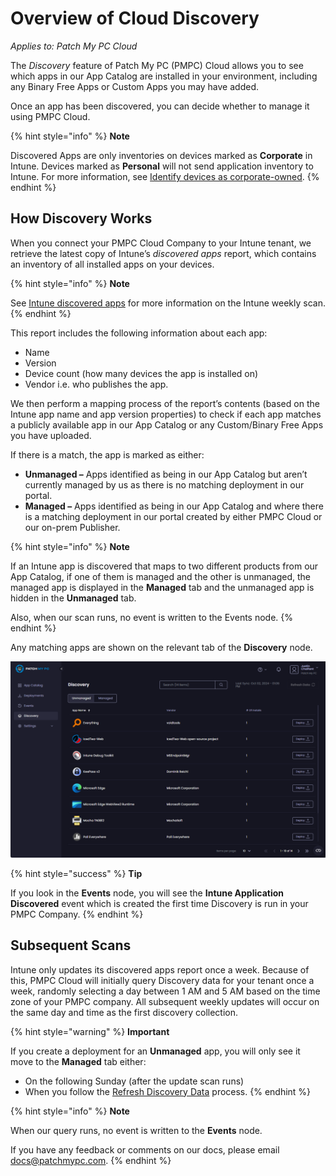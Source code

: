 # Overview of Cloud Discovery

_Applies to: Patch My PC Cloud_

The _Discovery_ feature of Patch My PC (PMPC) Cloud allows you to see which apps in our App Catalog are installed in your environment, including any Binary Free Apps or Custom Apps you may have added.

Once an app has been discovered, you can decide whether to manage it using PMPC Cloud.

{% hint style="info" %}
**Note**

Discovered Apps are only inventories on devices marked as **Corporate** in Intune. Devices marked as **Personal** will not send application inventory to Intune. For more information, see [Identify devices as corporate-owned](https://learn.microsoft.com/en-us/intune/intune-service/enrollment/corporate-identifiers-add).
{% endhint %}

## How Discovery Works

When you connect your PMPC Cloud Company to your Intune tenant, we retrieve the latest copy of Intune’s _discovered apps_ report, which contains an inventory of all installed apps on your devices.

{% hint style="info" %}
**Note**

See [Intune discovered apps](https://learn.microsoft.com/en-us/mem/intune/apps/app-discovered-apps) for more information on the Intune weekly scan.
{% endhint %}

This report includes the following information about each app:

* Name
* Version
* Device count (how many devices the app is installed on)
* Vendor i.e. who publishes the app.

We then perform a mapping process of the report’s contents (based on the Intune app name and app version properties) to check if each app matches a publicly available app in our App Catalog or any Custom/Binary Free Apps you have uploaded.

If there is a match, the app is marked as either:

* **Unmanaged –** Apps identified as being in our App Catalog but aren’t currently managed by us as there is no matching deployment in our portal.
* **Managed –** Apps identified as being in our App Catalog and where there is a matching deployment in our portal created by either PMPC Cloud or our on-prem Publisher.

{% hint style="info" %}
**Note**

If an Intune app is discovered that maps to two different products from our App Catalog, if one of them is managed and the other is unmanaged, the managed app is displayed in the **Managed** tab and the unmanaged app is hidden in the **Unmanaged** tab.

Also, when our scan runs, no event is written to the Events node.
{% endhint %}

Any matching apps are shown on the relevant tab of the **Discovery** node.

![Populated “Discovery” node](/_images/image-(415).png "Populated “Discovery” node")

{% hint style="success" %}
**Tip**

If you look in the **Events** node, you will see the **Intune Application Discovered** event which is created the first time Discovery is run in your PMPC Company.
{% endhint %}

## Subsequent Scans

Intune only updates its discovered apps report once a week. Because of this, PMPC Cloud will initially query Discovery data for your tenant once a week, randomly selecting a day between 1 AM and 5 AM based on the time zone of your PMPC company. All subsequent weekly updates will occur on the same day and time as the first discovery collection.

{% hint style="warning" %}
**Important**

If you create a deployment for an **Unmanaged** app, you will only see it move to the **Managed** tab either:

* On the following Sunday (after the update scan runs)
* When you follow the [Refresh Discovery Data](refresh-cloud-discovery-data.md) process.
{% endhint %}

{% hint style="info" %}
**Note**

When our query runs, no event is written to the **Events** node.

If you have any feedback or comments on our docs, please email [docs@patchmypc.com](mailto:docs@patchmypc.com).
{% endhint %}
